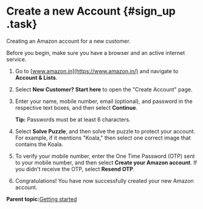 # Create a new Account {#sign_up .task}

Creating an Amazon account for a new customer.

Before you begin, make sure you have a browser and an active internet service.

1.  Go to [www.amazon.in](https://www.amazon.in/) and navigate to **Account & Lists**.

2.  Select **New Customer? Start here** to open the "Create Account" page.

3.  Enter your name, mobile number, email \(optional\), and password in the respective text boxes, and then select **Continue**.

    **Tip:** Passwords must be at least 6 characters.

4.  Select **Solve Puzzle**, and then solve the puzzle to protect your account. For example, if it mentions "Koala," then select one correct image that contains the Koala.

5.  To verify your mobile number, enter the One Time Password \(OTP\) sent to your mobile number, and then select **Create your Amazon account**. If you didn't receive the OTP, select **Resend OTP**.

6.  Congratulations! You have now successfully created your new Amazon account.


**Parent topic:**[Getting started](getting_started.md)

